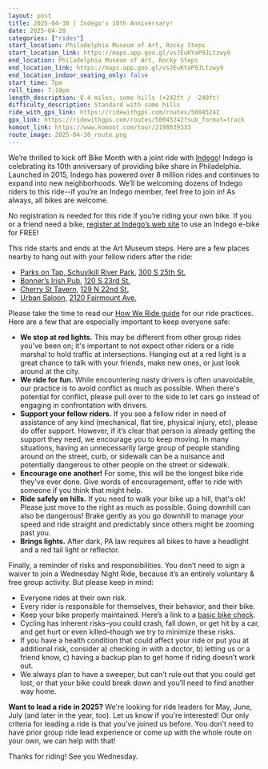 ```yaml
---
layout: post
title: 2025-04-30 | Indego's 10th Anniversary!
date: 2025-04-28
categories: ["rides"]
start_location: Philadelphia Museum of Art, Rocky Steps
start_location_link: https://maps.app.goo.gl/vsJEuKYaP9JLtzwy9
end_location: Philadelphia Museum of Art, Rocky Steps
end_location_link: https://maps.app.goo.gl/vsJEuKYaP9JLtzwy9
end_location_indoor_seating_only: false
start_time: 7pm
roll_time: 7:10pm
length_description: 8.4 miles, some hills (+242ft / -240ft)
difficulty_description: Standard with some hills
ride_with_gps_link: https://ridewithgps.com/routes/50045242
gpx_link: https://ridewithgps.com/routes/50045242?sub_format=track
komoot_link: https://www.komoot.com/tour/2198639333
route_image: 2025-04-30_route.png
---
```


We’re thrilled to kick off Bike Month with a joint ride with [Indego](https://www.rideindego.com/)! Indego is celebrating its 10th anniversary of providing bike share in Philadelphia. Launched in 2015, Indego has powered over 8 million rides and continues to expand into new neighborhoods. We’ll be welcoming dozens of Indego riders to this ride--if you’re an Indego member, feel free to join in! As always, all bikes are welcome. 

No registration is needed for this ride if you’re riding your own bike. If you or a friend need a bike, [register at Indego’s web site](https://www.rideindego.com/event/10thbday-ride/) to use an Indego e-bike for FREE! 

This ride starts and ends at the Art Museum steps. Here are a few places nearby to hang out with your fellow riders after the ride:

* [Parks on Tap, Schuylkill River Park](https://www.parksontap.com/locations-1/schuylkillriverpark), [300 S 25th St.](https://maps.app.goo.gl/8XCPNduHrehyChhq5)
* [Bonner’s Irish Pub](https://www.bonnersirishpub.com/), [120 S 23rd St.](https://maps.app.goo.gl/yRBjt2vyeK3Bjz1a6)
* [Cherry St Tavern](https://www.instagram.com/cherrysttavern/), [129 N 22nd St.](https://maps.app.goo.gl/rPBzBfqjNbKwT7Yx8)
* [Urban Saloon](https://www.instagram.com/urbansaloon/?hl=en), [2120 Fairmount Ave.](https://maps.app.goo.gl/L4tpJ5sLe7LhvthD7)


Please take the time to read our [How We Ride guide](/how-we-ride) for our ride practices. Here are a few that are especially important to keep everyone safe:

* **We stop at red lights.** This may be different from other group rides you've been on; it's important to not expect other riders or a ride marshal to hold traffic at intersections. Hanging out at a red light is a great chance to talk with your friends, make new ones, or just look around at the city.
* **We ride for fun.** While encountering nasty drivers is often unavoidable, our practice is to avoid conflict as much as possible. When there's potential for conflict, please pull over to the side to let cars go instead of engaging in confrontation with drivers.
* **Support your fellow riders.** If you see a fellow rider in need of assistance of any kind (mechanical, flat tire, physical injury, etc), please do offer support. However, if it’s clear that person is already getting the support they need, we encourage you to keep moving. In many situations, having an unnecessarily large group of people standing around on the street, curb, or sidewalk can be a nuisance and potentially dangerous to other people on the street or sidewalk.
* **Encourage one another!** For some, this will be the longest bike ride they've ever done. Give words of encouragement, offer to ride with someone if you think that might help.
* **Ride safely on hills.** If you need to walk your bike up a hill, that's ok! Please just move to the right as much as possible. Going downhill can also be dangerous! Brake gently as you go downhill to manage your speed and ride straight and predictably since others might be zooming past you.
* **Brings lights.** After dark, PA law requires all bikes to have a headlight and a red tail light or reflector.


Finally, a reminder of risks and responsibilities. You don’t need to sign a waiver to join a Wednesday Night Ride, because it’s an entirely voluntary & free group activity. But please keep in mind:

* Everyone rides at their own risk.
* Every rider is responsible for themselves, their behavior, and their bike.
* Keep your bike properly maintained. Here’s a link to a [basic bike check](https://bikepgh.org/2017/03/09/bike-video-abc-quick-check/).
* Cycling has inherent risks–you could crash, fall down, or get hit by a car, and get hurt or even killed–though we try to minimize these risks.
* If you have a health condition that could affect your ride or put you at additional risk, consider a) checking in with a doctor, b) letting us or a friend know, c) having a backup plan to get home if riding doesn’t work out.
* We always plan to have a sweeper, but can’t rule out that you could get lost, or that your bike could break down and you’ll need to find another way home.

**Want to lead a ride in 2025?** We're looking for ride leaders for May, June, July (and later in the year, too). Let us know if you're interested! Our only criteria for leading a ride is that you've joined us before. You don't need to have prior group ride lead experience or come up with the whole route on your own, we can help with that!

Thanks for riding! See you Wednesday.
